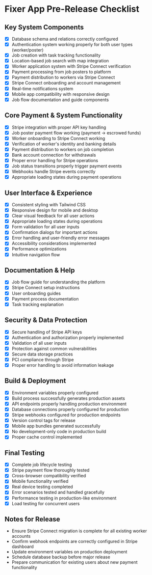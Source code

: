 # Fixer App Pre-Release Checklist

## Key System Components
- [x] Database schema and relations correctly configured
- [x] Authentication system working properly for both user types (worker/poster)
- [x] Job creation with task tracking functionality
- [x] Location-based job search with map integration
- [x] Worker application system with Stripe Connect verification
- [x] Payment processing from job posters to platform
- [x] Payment distribution to workers via Stripe Connect
- [x] Stripe Connect onboarding and account management
- [x] Real-time notifications system
- [x] Mobile app compatibility with responsive design
- [x] Job flow documentation and guide components

## Core Payment & System Functionality
- [x] Stripe integration with proper API key handling
- [x] Job poster payment flow working (payment → escrowed funds)
- [x] Worker onboarding to Stripe Connect working
- [x] Verification of worker's identity and banking details
- [x] Payment distribution to workers on job completion
- [x] Bank account connection for withdrawals
- [x] Proper error handling for Stripe operations
- [x] Job status transitions properly trigger payment events
- [x] Webhooks handle Stripe events correctly
- [x] Appropriate loading states during payment operations

## User Interface & Experience
- [x] Consistent styling with Tailwind CSS
- [x] Responsive design for mobile and desktop
- [x] Clear visual feedback for all user actions
- [x] Appropriate loading states during operations
- [x] Form validation for all user inputs
- [x] Confirmation dialogs for important actions
- [x] Error handling and user-friendly error messages
- [x] Accessibility considerations implemented
- [x] Performance optimizations
- [x] Intuitive navigation flow

## Documentation & Help
- [x] Job flow guide for understanding the platform
- [x] Stripe Connect setup instructions
- [x] User onboarding guides
- [x] Payment process documentation
- [x] Task tracking explanation

## Security & Data Protection
- [x] Secure handling of Stripe API keys
- [x] Authentication and authorization properly implemented
- [x] Validation of all user inputs
- [x] Protection against common vulnerabilities
- [x] Secure data storage practices
- [x] PCI compliance through Stripe
- [x] Proper error handling to avoid information leakage

## Build & Deployment
- [x] Environment variables properly configured
- [x] Build process successfully generates production assets
- [x] API endpoints properly handling production environment
- [x] Database connections properly configured for production
- [x] Stripe webhooks configured for production endpoints
- [x] Version control tags for release
- [x] Mobile app bundles generated successfully
- [x] No development-only code in production build
- [x] Proper cache control implemented

## Final Testing
- [x] Complete job lifecycle testing
- [x] Stripe payment flow thoroughly tested
- [x] Cross-browser compatibility verified
- [x] Mobile functionality verified
- [x] Real device testing completed
- [x] Error scenarios tested and handled gracefully
- [x] Performance testing in production-like environment
- [x] Load testing for concurrent users

## Notes for Release
- Ensure Stripe Connect migration is complete for all existing worker accounts
- Confirm webhook endpoints are correctly configured in Stripe dashboard
- Update environment variables on production deployment
- Schedule database backup before major release
- Prepare communication for existing users about new payment functionality